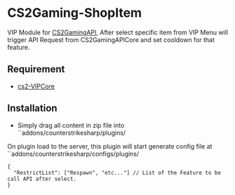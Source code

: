 # CS2Gaming-ShopItem
 VIP Module for [CS2GamingAPI](https://github.com/oylsister/CS2GamingAPI/), After select specific item from VIP Menu will trigger API Request from CS2GamingAPICore and set cooldown for that feature.

## Requirement
- [cs2-VIPCore](https://github.com/partiusfabaa/cs2-VIPCore)

## Installation
- Simply drag all content in zip file into ``addons/counterstrikesharp/plugins/

 On plugin load to the server, this plugin will start generate config file at ``addons/counterstrikesharp/configs/plugins/
```jsonc
{
  "RestrictList": ["Respawn", "etc..."] // List of the Feature to be call API after select.
}
```